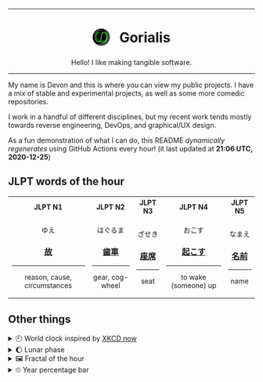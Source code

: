 ***

<h1 align="center">
<sub>
    <img src="readme/resources/avatar.png" height="36">
</sub>
&nbsp;
Gorialis
</h1>
<p align="center">
Hello! I like making tangible software.
</p>

***

My name is Devon and this is where you can view my public projects. I have a mix of stable and experimental projects, as well as some more comedic repositories.

I work in a handful of different disciplines, but my recent work tends mostly towards reverse engineering, DevOps, and graphical/UX design.

As a fun demonstration of what I can do, this README *dynamically regenerates* using GitHub Actions every hour! (it last updated at **21:06 UTC, 2020-12-25**)

<h2>JLPT words of the hour</h2>
<table>
    <tr>
        <th>JLPT N1</th>
        <th>JLPT N2</th>
        <th>JLPT N3</th>
        <th>JLPT N4</th>
        <th>JLPT N5</th>
    </tr>
    <tr>
        <td>
            <p align="center">ゆえ</p>
            <h3 align="center"><b><a href="https://jisho.org/search/%E6%95%85">故</a></b></h3>
            <hr>
            <p align="center">reason,<wbr> cause,<wbr> circumstances</p>
        </td>
        <td>
            <p align="center">はぐるま</p>
            <h3 align="center"><b><a href="https://jisho.org/search/%E6%AD%AF%E8%BB%8A">歯車</a></b></h3>
            <hr>
            <p align="center">gear,<wbr> cog-wheel</p>
        </td>
        <td>
            <p align="center">ざせき</p>
            <h3 align="center"><b><a href="https://jisho.org/search/%E5%BA%A7%E5%B8%AD">座席</a></b></h3>
            <hr>
            <p align="center">seat</p>
        </td>
        <td>
            <p align="center">おこす</p>
            <h3 align="center"><b><a href="https://jisho.org/search/%E8%B5%B7%E3%81%93%E3%81%99">起こす</a></b></h3>
            <hr>
            <p align="center">to wake (someone) up</p>
        </td>
        <td>
            <p align="center">なまえ</p>
            <h3 align="center"><b><a href="https://jisho.org/search/%E5%90%8D%E5%89%8D">名前</a></b></h3>
            <hr>
            <p align="center">name</p>
        </td>
    </tr>
</table>

<h2>Other things</h2>
<details>
<summary>🕘  World clock inspired by <a href="https://xkcd.com/now">XKCD now</a></summary>

> <img src="generated/now.png" width="512">

</details>
<details>
<summary>🌔 Lunar phase</summary>

The moon is approximately 39.97% through its phase (Waxing Gibbous).

</details>
<details>
<summary>&#x1f5bc; Fractal of the hour</summary>

> <img src="generated/fractal.png" width="512">

</details>
<details>
<summary>&#x23f2; Year percentage bar</summary>
<pre><code>2020 [███████████████████▁] 98.33%</code></pre>
</details>
